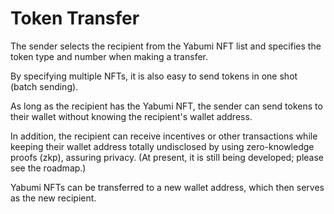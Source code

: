# Token Transfer

The sender selects the recipient from the Yabumi NFT list and specifies the token type and number when making a transfer.&#x20;

By specifying multiple NFTs, it is also easy to send tokens in one shot (batch sending).&#x20;

As long as the recipient has the Yabumi NFT, the sender can send tokens to their wallet without knowing the recipient's wallet address.&#x20;

In addition, the recipient can receive incentives or other transactions while keeping their wallet address totally undisclosed by using zero-knowledge proofs (zkp), assuring privacy. (At present, it is still being developed; please see the roadmap.)

Yabumi NFTs can be transferred to a new wallet address, which then serves as the new recipient.
